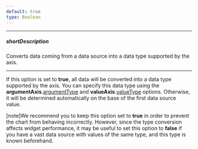 ```yaml
---
default: true
type: Boolean
---
```

---
##### shortDescription
Converts data coming from a data source into a data type supported by the axis.

---
If this option is set to **true**, all data will be converted into a data type supported by the axis. You can specify this data type using the **argumentAxis**.[argumentType](/api-reference/20%20Data%20Visualization%20Widgets/dxChart/1%20Configuration/argumentAxis/argumentType.md '/Documentation/ApiReference/Data_Visualization_Widgets/dxChart/Configuration/argumentAxis/#argumentType') and **valueAxis**.[valueType](/api-reference/20%20Data%20Visualization%20Widgets/dxChart/1%20Configuration/valueAxis/valueType.md '/Documentation/ApiReference/Data_Visualization_Widgets/dxChart/Configuration/valueAxis/#valueType') options. Otherwise, it will be determined automatically on the base of the first data source value.

[note]We recommend you to keep this option set to **true** in order to prevent the chart from behaving incorrectly. However, since the type conversion affects widget performance, it may be useful to set this option to **false** if you have a vast data source with values of the same type, and this type is known beforehand.